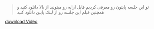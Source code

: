 >تو این جلسه پایتون رو معرفی کردیم
فایل ارايه رو میتونید از بالا دانلود کنید و همچنین فیلم این جلسه رو از لینک پایین دانلود کنید

[download Video](https://t.me/ihe_python_ref/3)